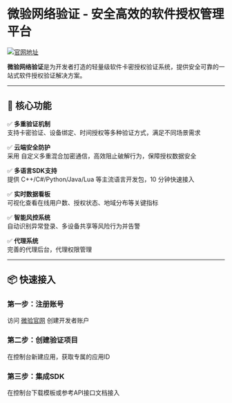 # 微验网络验证 - 安全高效的软件授权管理平台

[![官网地址](https://img.shields.io/badge/官方网站-llua.cn-brightgreen?style=flat-square)](https://llua.cn)

**微验网络验证**是为开发者打造的轻量级软件卡密授权验证系统，提供安全可靠的一站式软件授权验证解决方案。

---

## 🚀 核心功能

✅ **多重验证机制**  
支持卡密验证、设备绑定、时间授权等多种验证方式，满足不同场景需求

✅ **云端安全防护**  
采用 自定义多重混合加密通信，高效阻止破解行为，保障授权数据安全

✅ **多语言SDK支持**  
提供 C++/C#/Python/Java/Lua 等主流语言开发包，10 分钟快速接入

✅ **实时数据看板**  
可视化查看在线用户数、授权状态、地域分布等关键指标

✅ **智能风控系统**  
自动识别异常登录、多设备共享等风险行为并告警

✅ **代理系统**  
完善的代理后台，代理权限管理

---

## 📦 快速接入

### 第一步：注册账号
访问 [微验官网](https://llua.cn) 创建开发者账户

### 第二步：创建验证项目
在控制台新建应用，获取专属的应用ID

### 第三步：集成SDK
在控制台下载模板或参考API接口文档接入
